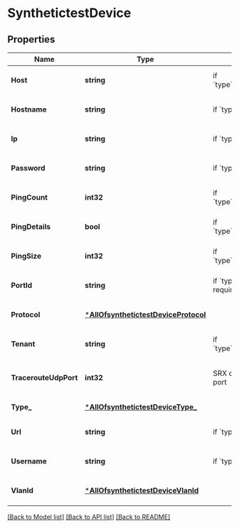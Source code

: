 # SynthetictestDevice

## Properties
Name | Type | Description | Notes
------------ | ------------- | ------------- | -------------
**Host** | **string** | if &#x60;type&#x60;&#x3D;&#x3D;&#x60;lan_connectivity&#x60; | [optional] [default to null]
**Hostname** | **string** | if &#x60;type&#x60;&#x3D;&#x3D;&#x60;dns&#x60; | [optional] [default to null]
**Ip** | **string** | if &#x60;type&#x60;&#x3D;&#x3D;&#x60;arp&#x60; | [optional] [default to null]
**Password** | **string** | if &#x60;type&#x60;&#x3D;&#x3D;&#x60;radius&#x60; | [optional] [default to null]
**PingCount** | **int32** | if &#x60;type&#x60;&#x3D;&#x3D;&#x60;lan_connectivity&#x60; | [optional] [default to 10]
**PingDetails** | **bool** | if &#x60;type&#x60;&#x3D;&#x3D;&#x60;lan_connectivity&#x60; | [optional] [default to false]
**PingSize** | **int32** | if &#x60;type&#x60;&#x3D;&#x3D;&#x60;lan_connectivity&#x60; | [optional] [default to 56]
**PortId** | **string** | if &#x60;type&#x60;&#x3D;&#x3D;&#x60;speedtest&#x60;, required for ssr | [optional] [default to null]
**Protocol** | [***AllOfsynthetictestDeviceProtocol**](AllOfsynthetictestDeviceProtocol.md) |  | [optional] [default to null]
**Tenant** | **string** | if &#x60;type&#x60;&#x3D;&#x3D;&#x60;lan_connectivity&#x60; | [optional] [default to null]
**TracerouteUdpPort** | **int32** | SRX only, traceroute udp port | [optional] [default to 33434]
**Type_** | [***AllOfsynthetictestDeviceType_**](AllOfsynthetictestDeviceType_.md) |  | [default to null]
**Url** | **string** | if &#x60;type&#x60;&#x3D;&#x3D;&#x60;curl&#x60; | [optional] [default to null]
**Username** | **string** | if &#x60;type&#x60;&#x3D;&#x3D;&#x60;radius&#x60; | [optional] [default to null]
**VlanId** | [***AllOfsynthetictestDeviceVlanId**](AllOfsynthetictestDeviceVlanId.md) |  | [optional] [default to null]

[[Back to Model list]](../README.md#documentation-for-models) [[Back to API list]](../README.md#documentation-for-api-endpoints) [[Back to README]](../README.md)

